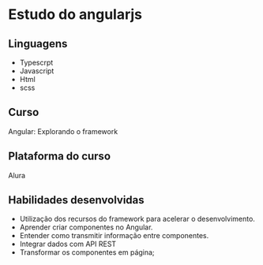 # Estudo do angularjs

## Linguagens

- Typescrpt
- Javascript
- Html
- scss

## Curso

Angular: Explorando o framework

## Plataforma do curso

Alura

## Habilidades desenvolvidas

- Utilização dos recursos do framework para acelerar o desenvolvimento.
- Aprender criar componentes no Angular.
- Entender como transmitir informação entre componentes.
- Integrar dados com API REST
- Transformar os componentes em página;
